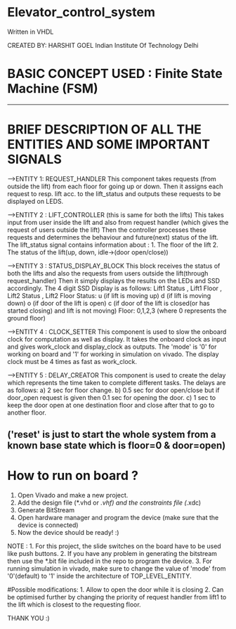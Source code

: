 # Elevator_control_system
Written in VHDL

CREATED BY:
HARSHIT GOEL
Indian Institute Of Technology Delhi

# BASIC CONCEPT USED : Finite State Machine (FSM) 
---------------------------------------------------------------------------------------
# BRIEF DESCRIPTION OF ALL THE ENTITIES AND SOME IMPORTANT SIGNALS

-->ENTITY 1: REQUEST_HANDLER
             This component takes requests (from outside the lift) from each floor for going up or down.
             Then it assigns each request to resp. lift acc. to the lift_status and outputs these requests to be displayed on LEDS.
             
-->ENTITY 2 : LIFT_CONTROLLER (this is same for both the lifts)
                This takes input from user inside the lift and also from request handler (which gives the request of users outside the lift)
                Then the controller processes these requests and determines the behaviour and future(next) status of the lift.
                The lift_status signal contains information about :
                1. The floor of the lift
				2. The status of the lift(up, down, idle->(door open/close))
              
-->ENTITY 3 : STATUS_DISPLAY_BLOCK
              This block receives the status of both the lifts and also the requests from users outside the lift(through request_handler)
              Then it simply displays the results on the LEDs and SSD accordingly.
			  The 4 digit SSD Display is as follows:
			  Lift1 Status , Lift1 Floor , Lift2 Status , Lift2 Floor
			  Status:
					 u (if lift is moving up)
					 d (if lift is moving down)
					 o (if door of the lift is open)
					 c (if door of the lift is closed(or has started closing) and lift is not moving)
			  Floor: 0,1,2,3 (where 0 represents the ground floor)

-->ENTITY 4 : CLOCK_SETTER
				This component is used to slow the onboard clock for computation as well as display.
				It takes the onboard clock as input and gives work_clock and display_clock as outputs.
				The 'mode' is '0' for working on board and '1' for working in simulation on vivado.
				The display clock must be 4 times as fast as work_clock.

-->ENTITY 5 : DELAY_CREATOR 
				This component is used to create the delay which represents the time taken to complete different tasks.
				The delays are as follows:
				a) 2 sec for floor change.
				b) 0.5 sec for door open/close but if door_open request is given then 0.1 sec for opening the door.
				c) 1 sec to keep the door open at one destination floor and close after that to go to another floor.
 
('reset' is just to start the whole system from a known base state which is floor=0 & door=open)
-----------------------------------------------------------------------------
# How to run on board ?
1. Open Vivado and make a new project.
2. Add the design file (*.vhd or *.vhf) and the constraints file (*.xdc)
2. Generate BitStream
3. Open hardware manager and program the device (make sure that the device is connected)
4. Now the device should be ready! :)

NOTE : 1. For this project, the slide switches on the board have to be used like push buttons.
	   2. If you have any problem in generating the bitstream then use the *.bit file included in the repo to program the device.
	   3. For running simulation in vivado, make sure to change the value of 'mode' from '0'(default) to '1' inside the architecture of TOP_LEVEL_ENTITY.

#Possible modifications:
	1. Allow to open the door while it is closing
	2. Can be optimised further by changing the priority of request handler from lift1 to the lift which is closest to the requesting floor.

THANK YOU :)
